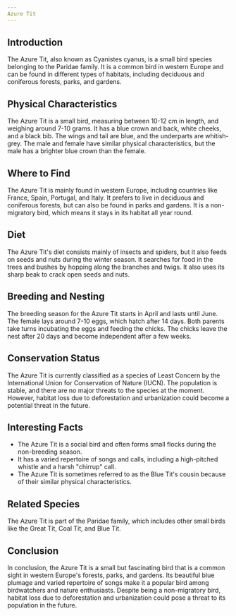 ```yaml
---
Azure Tit
---
```


## Introduction

The Azure Tit, also known as Cyanistes cyanus, is a small bird species belonging to the Paridae family. It is a common bird in western Europe and can be found in different types of habitats, including deciduous and coniferous forests, parks, and gardens.

## Physical Characteristics

The Azure Tit is a small bird, measuring between 10-12 cm in length, and weighing around 7-10 grams. It has a blue crown and back, white cheeks, and a black bib. The wings and tail are blue, and the underparts are whitish-grey. The male and female have similar physical characteristics, but the male has a brighter blue crown than the female.

## Where to Find

The Azure Tit is mainly found in western Europe, including countries like France, Spain, Portugal, and Italy. It prefers to live in deciduous and coniferous forests, but can also be found in parks and gardens. It is a non-migratory bird, which means it stays in its habitat all year round.

## Diet

The Azure Tit's diet consists mainly of insects and spiders, but it also feeds on seeds and nuts during the winter season. It searches for food in the trees and bushes by hopping along the branches and twigs. It also uses its sharp beak to crack open seeds and nuts.

## Breeding and Nesting

The breeding season for the Azure Tit starts in April and lasts until June. The female lays around 7-10 eggs, which hatch after 14 days. Both parents take turns incubating the eggs and feeding the chicks. The chicks leave the nest after 20 days and become independent after a few weeks.

## Conservation Status

The Azure Tit is currently classified as a species of Least Concern by the International Union for Conservation of Nature (IUCN). The population is stable, and there are no major threats to the species at the moment. However, habitat loss due to deforestation and urbanization could become a potential threat in the future.

## Interesting Facts

-   The Azure Tit is a social bird and often forms small flocks during the non-breeding season.
-   It has a varied repertoire of songs and calls, including a high-pitched whistle and a harsh "chirrup" call.
-   The Azure Tit is sometimes referred to as the Blue Tit's cousin because of their similar physical characteristics.

## Related Species

The Azure Tit is part of the Paridae family, which includes other small birds like the Great Tit, Coal Tit, and Blue Tit.

## Conclusion

In conclusion, the Azure Tit is a small but fascinating bird that is a common sight in western Europe's forests, parks, and gardens. Its beautiful blue plumage and varied repertoire of songs make it a popular bird among birdwatchers and nature enthusiasts. Despite being a non-migratory bird, habitat loss due to deforestation and urbanization could pose a threat to its population in the future.
